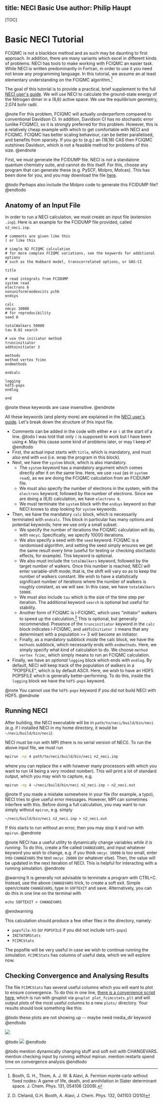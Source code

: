 title: NECI Basic Use
author: Philip Haupt
---

[TOC]

# Basic NECI Tutorial

FCIQMC is not a blackbox method and as such may be daunting to first approach. In addition, there are many variants which excel in different kinds of problems. NECI has tools to make working with FCIQMC an easier task. While NECI is written predominantly in Fortran, in order to use it you need not know any programming language. In this tutorial, we assume an at least elementary understanding on the FCIQMC algorithm.[^fciqmc]

The goal of this tutorial is to provide a practical, brief supplement to the full [NECI user's guide](../01_neci_user.html). We will use NECI to calculate the ground-state energy of the Nitrogen dimer in a (6,6) active space. We use the equilibrium geometry, 2.074 bohr radii.

@note
For this problem, FCIQMC will actually underperform compared to conventional Davidson CI. In addition, Davidson CI has no stochastic error (unlike FCIQMC), so it is strongly preferred for this problem. However, this is a relatively cheap example with which to get comfortable with NECI and FCIQMC. FCIQMC has better scaling behaviour, can be better parallelised, and benefits from sparsity. If you go to (e.g.) an (18,18) CAS then FCIQMC outshines Davidson, which is not a feasible method for problems of this size.
@endnote

First, we must generate the FCIDUMP file. NECI is *not* a standalone quantum chemistry suite, and cannot do this itself. For this, choose any program that can generate these (e.g. PySCF, Molpro, Molcas). This has been done for you, and you may download the file [here](FCIDUMP).

@todo
Perhaps also include the Molpro code to generate this FCIDUMP file?
@endtodo

## Anatomy of an Input File

In order to run a NECI calculation, we must create an input file (extension `.inp`). Here is an example for the FCIDUMP file provided, called `n2_neci.inp`.
```
# comments are given like this
( or like this

# simple N2 FCIQMC calculation
# for more complex FCIQMC variations, see the keywords for additional options
# such as the Hubbard model, transcorrelated options, or GAS-CI

title

# read integrals from FCIDUMP
system read
electrons 6
nonuniformrandexcits pchb
endsys

calc
nmcyc 10000
# for reproducibility
seed 8

totalWalkers 50000
tau 0.01 search

# use the initiator method
truncinitiator
addtoinitiator 3

methods
method vertex fcimc
endmethods

endcalc

logging
hdf5-pops
endlog

end
```

@note
these keywords are case insensitive.
@endnote

All these keywords (and plenty more) are explained in the [NECI user's guide](../01_neci_user.html). Let's break down the structure of this input file.

- Comments can be added in the code with either `#` or `(` at the start of a line.
@todo
I was told that only `(` is supposed to work but I have been using `#`. May this cause some kind of problems later, or may I keep `#`?
@endtodo
- First, the actual input starts with `title`, which is mandatory, and must also end with `end` (i.e. wrap the program in this block).
- Next, we have the `system` block, which is also mandatory.
    - The `system` keyword has a mandatory argument which comes directly after it on the same line. Here, we use `read` (as in `system read`), as we are doing the FCIQMC calculation from an FCIDUMP file.
    - We must also specify the number of electrons in the system, with the `electrons` keyword, followed by the number of electrons. Since we are doing a (6,6) calculation, we have `electrons 6`.
    - We must terminate the `system` block with the `endsys` keyword so that NECI knows to stop looking for `system` keywords.
- Then, we have the mandatory `calc` block, which is necessarily terminated with `endcalc`. This block in particular has many options and potential keywords; here we use only a small subset.
    - We specify the number of iterations the FCIQMC calculation will do, with `nmcyc`. Specifically, we specify 10000 iterations.
    - We also specify a seed with the `seed` keyword. FCIQMC is a randomised algorithm, and setting the seed simply ensures we get the same result every time (useful for testing or checking stochastic effects, for example). This keyword is optional.
    - We also must include the `totalWalkers` keyword, followed by the target number of walkers. Once this number is reached, NECI will enter variable-shift mode; that is, the shift will vary so as to keep the number of walkers constant. We wish to have a statistically significant number of iterations where the number of walkers is roughly constant, as we will see. In this case, we have `totalWalkers 50000`.
    - We must also include `tau` which is the size of the time step per iteration. The additional keyword `search` is optional but useful for stability.
    - Another form of FCIQMC is i-FCIQMC, which uses "initiator" walkers to speed up the calculation.[^initiator] This is optional, but generally recommended. Presence of the `truncinitiator` keyword in the `calc` block indicates i-FCIQMC, and `addToInitiator 3` means that any determinant with a population >= 3 will become an initiator.
    - Finally, as a mandatory subblock *inside* the calc block, we have the `methods` subblock, which necessarily ends with `endmethods`. Here, we simply specify what kind of calculation to do. We choose `method vertex fcimc`, which simply means to run an FCIQMC calculation.
- Finally, we have an *optional* `logging` block which ends with `endlog`. By default, NECI will keep track of the population of walkers in a "POPSFILE", which is by default ASCII. Here, we wish to have an HDF5 POPSFILE which is generally better-performing. To do this, inside the `logging` block we have the `hdf5-pops` keyword.

@note
You cannot use the `hdf5-pops` keyword if you did not build NECI with HDF5.
@endnote

## Running NECI

After building, the NECI executable will be in `path/to/neci/build/bin/neci` (e.g. if I installed NECI in my home directory, it would be `~/neci/build/bin/neci`).

NECI must be run with MPI (there is no serial version of NECI). To run the above input file, we must run
```bash
mpirun -np 4 path/to/neci/build/bin/neci n2_neci.inp
```
where you can replace the `4` with however many processors with which you want to run (4 being a *very* modest number). This will print a lot of standard output, which you may wish to capture, e.g.
```bash
mpirun -np 4 ~/neci/build/bin/neci n2_neci.inp > n2_neci.out
```

@note
If you made a mistake somewhere in your file (for example, a typo), NECI tries to give useful error messages. However, MPI can sometimes interfere with this. Before doing a full calculation, you may want to run simply without `mpirun`, e.g. simply
```
~/neci/build/bin/neci n2_neci.inp > n2_neci.out
```
If this starts to run without an error, then you may stop it and run with `mpirun`.
@endnote

@note
NECI has a useful utility to dynamically change variables *while it is running*. To do this, create a file called `CHANGEVARS`, and input whatever keyword you wish to change, e.g. if you think `nmcyc 10000` is too small, enter into `CHANGEVARS` the text `nmcyc 20000` (or whatever else). Then, the value will be updated in the next iteration of NECI. This is helpful for interacting with a running simulation.
@endnote

@warning
It is generally not advisable to terminate a program with CTRL+C. Instead, use the above `CHANGEVARS` trick, to create a soft exit. Simple open/create `CHANGEVARS`, type in `SOFTEXIT` and save. Alternatively, you can do this in one line on the terminal with
```
echo SOFTEXIT > CHANGEVARS
```
@endwarning

This calculation should produce a few other files in the directory, namely:
- `popsfile.h5` (or `POPSFILE` if you did not include `hdf5-pops`)
- `INITATORStats`
- `FCIMCStats`

The popsfile will be very useful in case we wish to continue running the simulation. `FCIMCStats` has columns of useful data, which we will explore now.

## Checking Convergence and Analysing Results

The file `FCIMCStats` has several useful columns which you will want to plot to ensure convergence. To do this in one line, [there is a convenience script here](plot_fcimcstats.plt), which is run with gnuplot via `gnuplot plot_fcimcstats.plt` and will output plots of the most useful columns to a new `plots/` directory. Your results should look something like this:

@todo
these plots are not showing up -- maybe need media_dir keyword
@endtodo

![](|media|/plots1/check_totE.png)

<!-- ![](plots1/check_totE.png)
![](plots1/check_totWalkers.png)
![](plots1/check_denominator.png)
![](plots1/check_numerator.png)
![](plots1/check_refPop.png)
![](plots1/check_shift_energy.png) -->



@todo
![](plots1/blocking.png)
@endtodo

@todo
mention dynamically changing stuff and soft exit with CHANGEVARS.
mention checking input by running _without_ mpirun.
mention restarts
spend time on convergence analysis
@endtodo

[^fciqmc]: Booth, G. H., Thom, A. J. W. & Alavi, A. Fermion monte carlo without fixed nodes: A game of life, death, and annihilation in Slater determinant space. J. Chem. Phys. 131, 054106 (2009).
[^initiator]: D. Cleland, G.H. Booth, A. Alavi, J. Chem. Phys. 132, 041103 (2010)
